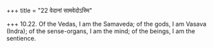 +++
title = "22 वेदानां सामवेदोऽस्मि"

+++
10.22. Of the Vedas, I am the Samaveda; of the gods, I am Vasava
(Indra); of the sense-organs, I am the mind; of the beings, I am the
sentience.
